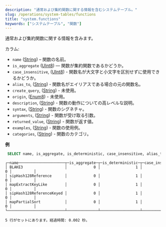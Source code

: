 ```yaml
---
description: "通常および集約関数に関する情報を含むシステムテーブル。"
slug: /operations/system-tables/functions
title: "system.functions"
keywords: ["システムテーブル", "関数"]
---
```


通常および集約関数に関する情報を含みます。

カラム:

- `name` ([String](../../sql-reference/data-types/string.md)) – 関数の名前。
- `is_aggregate` ([UInt8](../../sql-reference/data-types/int-uint.md)) — 関数が集約関数であるかどうか。
- `case_insensitive`, ([UInt8](../../sql-reference/data-types/int-uint.md)) - 関数名が大文字と小文字を区別せずに使用できるかどうか。
- `alias_to`, ([String](../../sql-reference/data-types/string.md)) - 関数名がエイリアスである場合の元の関数名。
- `create_query`, ([String](../../sql-reference/data-types/enum.md)) - 未使用。
- `origin`, ([Enum8](../../sql-reference/data-types/string.md)) - 未使用。
- `description`, ([String](../../sql-reference/data-types/string.md)) - 関数の動作についての高レベルな説明。
- `syntax`, ([String](../../sql-reference/data-types/string.md)) - 関数のシグネチャ。
- `arguments`, ([String](../../sql-reference/data-types/string.md)) - 関数が受け取る引数。
- `returned_value`, ([String](../../sql-reference/data-types/string.md)) - 関数が返す値。
- `examples`, ([String](../../sql-reference/data-types/string.md)) - 関数の使用例。
- `categories`, ([String](../../sql-reference/data-types/string.md)) - 関数のカテゴリ。

**例**

```sql
 SELECT name, is_aggregate, is_deterministic, case_insensitive, alias_to FROM system.functions LIMIT 5;
```

```text
┌─name─────────────────────┬─is_aggregate─┬─is_deterministic─┬─case_insensitive─┬─alias_to─┐
│ BLAKE3                   │            0 │                1 │                0 │          │
│ sipHash128Reference      │            0 │                1 │                0 │          │
│ mapExtractKeyLike        │            0 │                1 │                0 │          │
│ sipHash128ReferenceKeyed │            0 │                1 │                0 │          │
│ mapPartialSort           │            0 │                1 │                0 │          │
└──────────────────────────┴──────────────┴──────────────────┴──────────────────┴──────────┘

5 行がセットにあります。経過時間: 0.002 秒。
```
